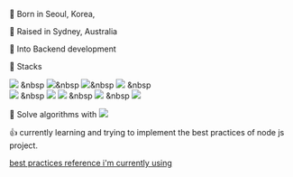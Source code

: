 :tiger: Born in Seoul, Korea,

:koala: Raised in Sydney, Australia

👀 Into Backend development

🌱 Stacks


<img src="https://img.shields.io/badge/JAVA-007396?style=for-the-badge&logo=java&logoColor=white"> &nbsp   <img src="https://img.shields.io/badge/Spring-6DB33F?style=for-the-badge&logo=Spring&logoColor=white">&nbsp <img src="https://img.shields.io/badge/javascript-F7DF1E?style=for-the-badge&logo=javascript&logoColor=black">&nbsp  <img src="https://img.shields.io/badge/-NodeJS-yellow?style=for-the-badge&logo=Node.js&logoColor=white"> &nbsp   
<img src="https://img.shields.io/badge/oracle-F80000?style=for-the-badge&logo=oracle&logoColor=white"> &nbsp   <img src="https://img.shields.io/badge/mysql-4479A1?style=for-the-badge&logo=mysql&logoColor=white">  <img src="https://img.shields.io/badge/mariaDB-003545?style=for-the-badge&logo=mariaDB&logoColor=white"> &nbsp 
<img src="https://img.shields.io/badge/MongoDB-47A248?style=flat-square&logo=MongoDB&logoColor=white"/> </a>&nbsp 
<img src="https://img.shields.io/badge/react-61DAFB?style=for-the-badge&logo=react&logoColor=black">


:robot: Solve algorithms with <img src="https://img.shields.io/badge/Python-3766AB?style=flat-square&logo=Python&logoColor=white"/> 


:thumbsup: currently learning and trying to implement the best practices of node js project.

[best practices reference i'm currently using](https://github.com/goldbergyoni/nodebestpractices)
